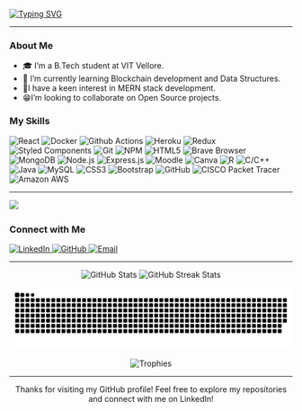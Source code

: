 [![Typing SVG](https://readme-typing-svg.herokuapp.com/?font=Righteous&color=FFFFFF&size=40&Center=true&vCenter=true&width=900&height=100&lines=<Hello%F0%9F%91%8B,+world!+/>;My+Name+is+Sheetal+Kizhakel.;I+Am+a+Btech+student+at+VIT+vellore.;Good+to+See+You+Here+!!!...)](https://github.com/UtkarshGupta17)

---

### About Me

- 🎓 I’m a B.Tech student at VIT Vellore.
- 🌱 I’m currently learning Blockchain development and Data Structures.
- 💫I have a keen interest in MERN stack development.
- 😁I’m looking to collaborate on Open Source projects.



### My Skills

 <p>
  <img alt="React" src="https://img.shields.io/badge/-React-45b8d8?style=flat-square&logo=react&logoColor=white" />
  <img alt="Docker" src="https://img.shields.io/badge/-Docker-46a2f1?style=flat-square&logo=docker&logoColor=white" />
  <img alt="Github Actions" src="https://img.shields.io/badge/-Github_Actions-2088FF?style=flat-square&logo=github-actions&logoColor=white" />
  <img alt="Heroku" src="https://img.shields.io/badge/-Heroku-430098?style=flat-square&logo=heroku&logoColor=white" />
  <img alt="Redux" src="https://img.shields.io/badge/-Redux-764ABC?style=flat-square&logo=redux&logoColor=white" />
  <img alt="Styled Components" src="https://img.shields.io/badge/-Styled_Components-db7092?style=flat-square&logo=styled-components&logoColor=white" />
  <img alt="Git" src="https://img.shields.io/badge/-Git-F05032?style=flat-square&logo=git&logoColor=white" />
  <img alt="NPM" src="https://img.shields.io/badge/-NPM-CB3837?style=flat-square&logo=npm&logoColor=white" />
  <img alt="HTML5" src="https://img.shields.io/badge/-HTML5-E34F26?style=flat-square&logo=html5&logoColor=white" />
  <img alt="Brave Browser" src="https://img.shields.io/badge/-Brave_Browser-FB542B?style=flat-square&logo=brave&logoColor=white" />
  <img alt="MongoDB" src="https://img.shields.io/badge/-MongoDB-13aa52?style=flat-square&logo=mongodb&logoColor=white" />
  <img alt="Node.js" src="https://img.shields.io/badge/-Node.js-43853d?style=flat-square&logo=node.js&logoColor=white" />
  <img alt="Express.js" src="https://img.shields.io/badge/-Express.js-000000?style=flat-square&logo=express&logoColor=white" />
  <img alt="Moodle" src="https://img.shields.io/badge/-Moodle-ff6200?style=flat-square&logo=moodle&logoColor=white" />
  <img alt="Canva" src="https://img.shields.io/badge/-Canva-00C4CC?style=flat-square&logo=canva&logoColor=white" />
  <img alt="R" src="https://img.shields.io/badge/-R-276DC3?style=flat-square&logo=r&logoColor=white" />
  <img alt="C/C++" src="https://img.shields.io/badge/-C/C++-00599C?style=flat-square&logo=c&logoColor=white" />
  <img alt="Java" src="https://img.shields.io/badge/-Java-007396?style=flat-square&logo=java&logoColor=white" />
  <img alt="MySQL" src="https://img.shields.io/badge/-MySQL-4479A1?style=flat-square&logo=mysql&logoColor=white" />
  <img alt="CSS3" src="https://img.shields.io/badge/-CSS3-1572B6?style=flat-square&logo=css3&logoColor=white" />
  <img alt="Bootstrap" src="https://img.shields.io/badge/-Bootstrap-563D7C?style=flat-square&logo=bootstrap&logoColor=white" />
  <img alt="GitHub" src="https://img.shields.io/badge/-GitHub-181717?style=flat-square&logo=github&logoColor=white" />
  <img alt="CISCO Packet Tracer" src="https://img.shields.io/badge/-CISCO%20Packet%20Tracer-1BA0D7?style=flat-square&logo=cisco&logoColor=white" />
<img alt="Amazon AWS" src="https://img.shields.io/badge/-Amazon%20AWS-232F3E?style=flat-square&logo=amazonaws&logoColor=white" />

</p>

---
<a href="https://visitcount.itsvg.in">
  <img src="https://visitcount.itsvg.in/api?id=SheetalKizhakel&label=Profile%20Views&pretty=false" />
</a>

### Connect with Me

<div align="left">
  <a href="https://www.linkedin.com/in/sheetal-kizhakel-41276a21b/" target="_blank">
    <img src="https://img.shields.io/badge/-LinkedIn-%230077B5?style=for-the-badge&logo=linkedin&logoColor=white" alt="LinkedIn" />
  </a>
  <a href="https://github.com/SheetalKizhakel" target="_blank">
    <img src="https://img.shields.io/badge/-GitHub-%23181717?style=for-the-badge&logo=github&logoColor=white" alt="GitHub" />
  </a>
  <a href="mailto:kizhakelsheetal@gmail.com" target="_blank">
    <img src="https://img.shields.io/badge/-Email-D14836?style=for-the-badge&logo=gmail&logoColor=white" alt="Email" />
  </a>
</div>

---



<p align="center">
  <img src="https://github-readme-stats.vercel.app/api?username=SheetalKizhakel&show_icons=true&theme=radical&hide_border=true" height="165" alt="GitHub Stats" />
  <img src="https://github-readme-streak-stats.herokuapp.com/?user=SheetalKizhakel&theme=radical&hide_border=true" height="165" alt="GitHub Streak Stats" />
</p>

<p align="center">
  <img  src="https://raw.githubusercontent.com/Elanza-48/Elanza-48/main/resources/img/github-contribution-grid-snake.svg"
    alt="example" />
</p>

<p align="center">
  <img src="https://github-profile-trophy.vercel.app/?username=SheetalKizhakel&theme=darkhub&no-frame=true&row=1&column=6" alt="Trophies" />
</p>

---

<p align="center">Thanks for visiting my GitHub profile! Feel free to explore my repositories and connect with me on LinkedIn!</p>
